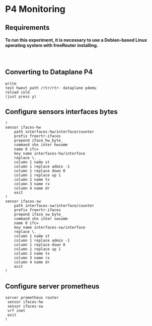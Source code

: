 # P4 Monitoring

## Requirements
#### To run this experiment, it is necessary to use a Debian-based Linux operating system with freeRouter installing.

</br>

## Converting to Dataplane P4
```
write
test hwext path /rtr/rtr- dataplane p4emu
reload cold
(just press y)
```
## Configure sensors interfaces bytes
```
!
sensor ifaces-hw
    path interfaces-hw/interface/counter
    prefix freertr-ifaces
    prepend iface_hw_byte_
    command sho inter hwsumm
    name 0 ifc=
    key name interfaces-hw/interface
    replace \. _
    column 1 name st
    column 1 replace admin -1
    column 1 replace down 0
    column 1 replace up 1
    column 2 name tx
    column 3 name rx
    column 4 name dr
    exit
!
sensor ifaces-sw
    path interfaces-sw/interface/counter
    prefix freertr-ifaces
    prepend iface_sw_byte_
    command sho inter swsumm
    name 0 ifc=
    key name interfaces-sw/interface
    replace \. _
    column 1 name st
    column 1 replace admin -1
    column 1 replace down 0
    column 1 replace up 1
    column 2 name tx
    column 3 name rx
    column 4 name dr
    exit
!
```

## Configure server prometheus

```
server prometheus router
 sensor ifaces-hw
 sensor ifaces-sw
 vrf inet
 exit
!
```


